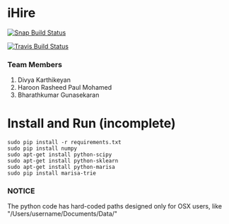 iHire
=====

[![Snap Build Status](https://snap-ci.com/haroonrasheed333/NLPCareerTrajectory/branch/master/build_image)](https://snap-ci.com/haroonrasheed333/NLPCareerTrajectory/branch/master)

[![Travis Build Status](https://travis-ci.org/haroonrasheed333/NLPCareerTrajectory.svg?branch=master)](https://travis-ci.org/haroonrasheed333/NLPCareerTrajectory/builds)



### Team Members
1. Divya Karthikeyan
1. Haroon Rasheed Paul Mohamed
1. Bharathkumar Gunasekaran

# Install and Run (incomplete)
```
sudo pip install -r requirements.txt
sudo pip install numpy
sudo apt-get install python-scipy
sudo apt-get install python-sklearn
sudo apt-get install python-marisa
sudo pip install marisa-trie
```

### NOTICE
The python code has hard-coded paths designed only for OSX users, like "/Users/username/Documents/Data/"
